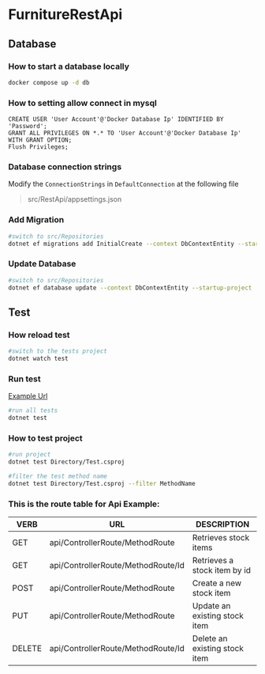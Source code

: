 # FurnitureRestApi

## Database

### How to start a database locally

```sh
docker compose up -d db
```

### How to setting allow connect in mysql

```mysql
CREATE USER 'User Account'@'Docker Database Ip' IDENTIFIED BY 'Password';
GRANT ALL PRIVILEGES ON *.* TO 'User Account'@'Docker Database Ip' WITH GRANT OPTION;
Flush Privileges; 
```

### Database connection strings
Modify the `ConnectionStrings` in `DefaultConnection` at the following file

>src/RestApi/appsettings.json

### Add Migration
```sh
#switch to src/Repositories
dotnet ef migrations add InitialCreate --context DbContextEntity --startup-project ../RestApi
```
### Update Database

```sh
#switch to src/Repositories
dotnet ef database update --context DbContextEntity --startup-project ../RestApi
```

## Test

### How reload test

```sh
#switch to the tests project
dotnet watch test
```

### Run test

[Example Url](https://docs.microsoft.com/en-us/dotnet/core/testing/selective-unit-tests?pivots=mstest)


```sh
#run all tests
dotnet test
```

### How to test project

```sh
#run project
dotnet test Directory/Test.csproj
```

```sh
#filter the test method name
dotnet test Directory/Test.csproj --filter MethodName
```

### This is the route table for Api Example:

| VERB | URL | DESCRIPTION |
| ------------- | ------------- | ------------- |
| GET | api/ControllerRoute/MethodRoute | Retrieves stock items |
| GET | api/ControllerRoute/MethodRoute/Id | Retrieves a stock item by id |
| POST| api/ControllerRoute/MethodRoute | Create a new stock item |
| PUT | api/ControllerRoute/MethodRoute | Update an existing stock item |
| DELETE | api/ControllerRoute/MethodRoute/Id | Delete an existing stock item |
